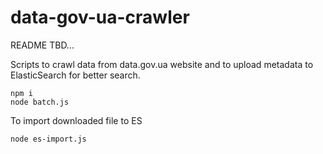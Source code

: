 # data-gov-ua-crawler

README TBD...

Scripts to crawl data from data.gov.ua website and to upload metadata to ElasticSearch for better search.

```
npm i
node batch.js
```

To import downloaded file to ES
```
node es-import.js
```
